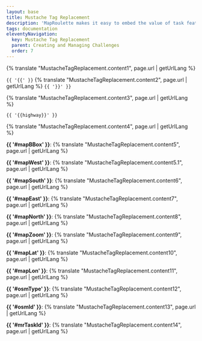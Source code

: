 ```yaml
---
layout: base
title: Mustache Tag Replacement
description: 'MapRoulette makes it easy to embed the value of task feature properties (or workspace properties) using "mustache tags" in allowed places, such as in challenge instructions or custom URLs.'
tags: documentation
eleventyNavigation:
  key: Mustache Tag Replacement
  parent: Creating and Managing Challenges
  order: 7
---
```


{% translate "MustacheTagReplacement.content1", page.url | getUrlLang %}

`{{ '{{' }}` {% translate "MustacheTagReplacement.content2", page.url | getUrlLang %} `{{ '}}' }}`

{% translate "MustacheTagReplacement.content3", page.url | getUrlLang %}

`{{ '{{highway}}' }}`

{% translate "MustacheTagReplacement.content4", page.url | getUrlLang %}

**{{ '#mapBBox' }}**: {% translate "MustacheTagReplacement.content5", page.url | getUrlLang %}

**{{ '#mapWest' }}**: {% translate "MustacheTagReplacement.content5.1", page.url | getUrlLang %}

**{{ '#mapSouth' }}**: {% translate "MustacheTagReplacement.content6", page.url | getUrlLang %}

**{{ '#mapEast' }}**: {% translate "MustacheTagReplacement.content7", page.url | getUrlLang %}

**{{ '#mapNorth' }}**: {% translate "MustacheTagReplacement.content8", page.url | getUrlLang %}

**{{ '#mapZoom' }}**: {% translate "MustacheTagReplacement.content9", page.url | getUrlLang %}

**{{ '#mapLat' }}**: {% translate "MustacheTagReplacement.content10", page.url | getUrlLang %}

**{{ '#mapLon' }}**: {% translate "MustacheTagReplacement.content11", page.url | getUrlLang %}

**{{ '#osmType' }}**: {% translate "MustacheTagReplacement.content12", page.url | getUrlLang %}

**{{ '#osmId' }}**: {% translate "MustacheTagReplacement.content13", page.url | getUrlLang %}

**{{ '#mrTaskId' }}**: {% translate "MustacheTagReplacement.content14", page.url | getUrlLang %}

